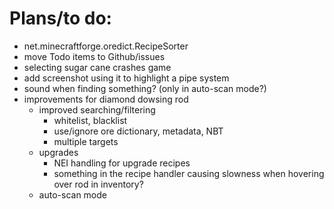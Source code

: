 Plans/to do:
============

- net.minecraftforge.oredict.RecipeSorter
- move Todo items to Github/issues
- selecting sugar cane crashes game
- add screenshot using it to highlight a pipe system
- sound when finding something?  (only in auto-scan mode?)
- improvements for diamond dowsing rod
    - improved searching/filtering
        - whitelist, blacklist
        - use/ignore ore dictionary, metadata, NBT
        - multiple targets
    - upgrades
        - NEI handling for upgrade recipes
        - something in the recipe handler causing slowness when hovering over
          rod in inventory?
    - auto-scan mode
